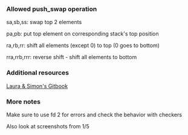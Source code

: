 ### Allowed push_swap operation

sa,sb,ss: swap top 2 elements

pa,pb: put top element on corresponding stack's top position

ra,rb,rr: shift all elements (except 0) to top (0 goes to bottom)

rra,rrb,rrr: reverse shift - shift all elements to bottom

### Additional resources

[Laura & Simon's Gitbook](https://42-cursus.gitbook.io/guide/2-rank-02/push_swap/algorithms)

### More notes

Make sure to use fd 2 for errors and check the behavior with checkers

Also look at screenshots from 1/5

